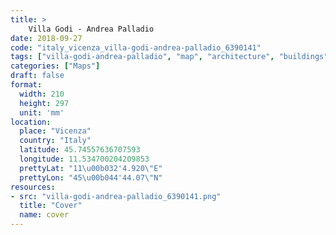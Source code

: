 ```yaml
---
title: > 
    Villa Godi - Andrea Palladio
date: 2018-09-27
code: "italy_vicenza_villa-godi-andrea-palladio_6390141"
tags: ["villa-godi-andrea-palladio", "map", "architecture", "buildings", "Vicenza", "Italy"]
categories: ["Maps"]
draft: false
format:
  width: 210
  height: 297
  unit: 'mm'
location:
  place: "Vicenza"
  country: "Italy"
  latitude: 45.74557636707593
  longitude: 11.534700204209853
  prettyLat: "11\u00b032'4.920\"E"
  prettyLon: "45\u00b044'44.07\"N"
resources:
- src: "villa-godi-andrea-palladio_6390141.png"
  title: "Cover"
  name: cover
---
```


